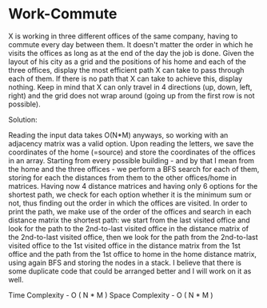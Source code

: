 # Work-Commute

X is working in three different offices of the same company, having to commute every day between them. It doesn't matter the order in which he visits the offices as long as at the end of the day the job is done.
Given the layout of his city as a grid and the positions of his home and each of the three offices, display the most efficient path X can take to pass through each of them. If there is no path that X can take to achieve this, display nothing. Keep in mind that X can only travel in 4 directions (up, down, left, right) and the grid does not wrap around (going up from the first row is not possible).

Solution:

Reading the input data takes O(N*M) anyways, so working
with an adjacency matrix was a valid option.
Upon reading the letters, we save the coordinates of the
home (=source) and store the coordinates of the offices 
in an array. Starting from every possible building - and
by that I mean from the home and the three offices - we 
perform a BFS search for each of them, storing for each the 
distances from them to the other offices/home in matrices.
Having now 4 distance matrices and having only 6 options for
the shortest path, we check for each option whether it is
the minimum sum or not, thus finding out the order in which the offices 
are visited.
In order to print the path, we make use of the order of the offices
and search in each distance matrix the shortest path: we start from
the last visited office and look for the path to the 2nd-to-last visited
office in the distance matrix of the 2nd-to-last visited office, then we
look for the path from the 2nd-to-last visited office to the 1st visited
office in the distance matrix from the 1st office and the path from the
1st office to home in the home distance matrix, using again BFS and storing
the nodes in a stack.
I believe that there is some duplicate code that could be arranged better
and I will work on it as well.

Time Complexity - O ( N * M )
Space Complexity - O ( N * M )

